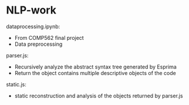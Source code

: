 # NLP-work

dataprocessing.ipynb:
  - From COMP562 final project
  - Data preprocessing
  
parser.js:
  - Recursively analyze the abstract syntax tree generated by Esprima
  - Return the object contains multiple descriptive objects of the code

static.js:
  - static reconstruction and analysis of the objects returned by parser.js
